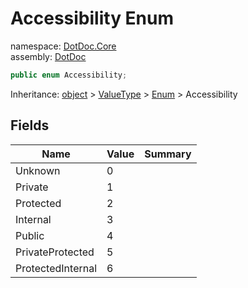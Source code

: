 ﻿# Accessibility Enum

namespace: [DotDoc\.Core](../DotDoc.Core.md)<br />
assembly: [DotDoc](../../DotDoc.md)



```csharp
public enum Accessibility;
```

Inheritance: [object](https://docs.microsoft.com/dotnet/api/System.Object) > [ValueType](https://docs.microsoft.com/dotnet/api/System.ValueType) > [Enum](https://docs.microsoft.com/dotnet/api/System.Enum) > Accessibility

## Fields

| Name | Value | Summary |
|------|-------|---------|
| Unknown | 0 |  |
| Private | 1 |  |
| Protected | 2 |  |
| Internal | 3 |  |
| Public | 4 |  |
| PrivateProtected | 5 |  |
| ProtectedInternal | 6 |  |

